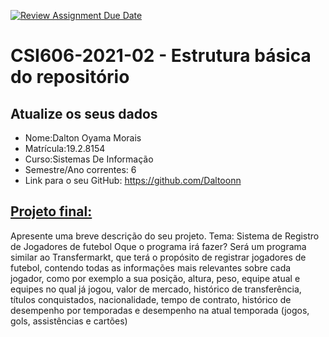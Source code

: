 [![Review Assignment Due Date](https://classroom.github.com/assets/deadline-readme-button-24ddc0f5d75046c5622901739e7c5dd533143b0c8e959d652212380cedb1ea36.svg)](https://classroom.github.com/a/c3McE-pb)
# **CSI606-2021-02 - Estrutura básica do repositório**

## Atualize os seus dados

- Nome:Dalton Oyama Morais
- Matrícula:19.2.8154
- Curso:Sistemas De Informação
- Semestre/Ano correntes: 6
- Link para o seu GitHub: https://github.com/Daltoonn

## [Projeto final:](./Projeto/README.md)

Apresente uma breve descrição do seu projeto.
Tema: Sistema de Registro de Jogadores de futebol Oque o programa irá fazer? Será um programa similar ao Transfermarkt, que terá o propósito de registrar jogadores de futebol, contendo todas as informações mais relevantes sobre cada jogador, como por exemplo a sua posição, altura, peso, equipe atual e equipes no qual já jogou, valor de mercado, histórico de transferência, títulos conquistados, nacionalidade, tempo de contrato, histórico de desempenho por temporadas e desempenho na atual temporada (jogos, gols, assistências e cartões)
